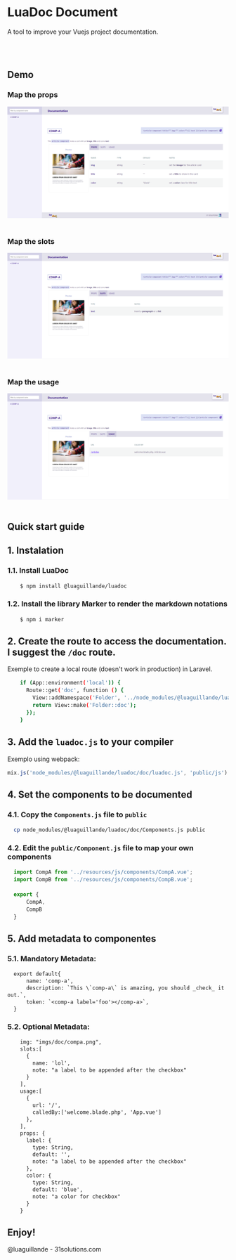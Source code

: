 
# LuaDoc Document

A tool to improve your Vuejs project documentation.

<br>
<br>
  

## Demo

### Map the props
<img src="https://raw.githubusercontent.com/luaguillande/luadoc/master/doc/lib/assets/demo1.png">
<br>
<br>

### Map the slots
  
<img src="https://raw.githubusercontent.com/luaguillande/luadoc/master/doc/lib/assets/demo2.png">
<br>
<br>

### Map the usage
  
<img src="https://raw.githubusercontent.com/luaguillande/luadoc/master/doc/lib/assets/demo3.png">

<br>
<br>

## Quick start guide
  

## 1. Instalation

### 1.1. Install LuaDoc

  ```bash
      $ npm install @luaguillande/luadoc
  ```

### 1.2. Install the library Marker to render the markdown notations

  ```bash
      $ npm i marker
  ```


## 2. Create the route to access the documentation. I suggest the `/doc` route. 

Exemple to create a local route (doesn't work in production) in Laravel.

```bash
    if (App::environment('local')) {
      Route::get('doc', function () {
        View::addNamespace('Folder', '../node_modules/@luaguillande/luadoc');
        return View::make('Folder::doc');
      });
    }
```

## 3. Add the `luadoc.js` to your compiler

Exemplo using webpack:

```js
mix.js('node_modules/@luaguillande/luadoc/doc/luadoc.js', 'public/js')
```

## 4. Set the components to be documented

### 4.1. Copy the `Components.js` file to `public`

```bash
  cp node_modules/@luaguillande/luadoc/doc/Components.js public
```

### 4.2. Edit the `public/Component.js` file to map your own components

```js
  import CompA from '../resources/js/components/CompA.vue';
  import CompB from '../resources/js/components/CompB.vue';

  export {
      CompA,
      CompB
  }
```

## 5. Add metadata to componentes 

### 5.1. Mandatory Metadata:

```vue
  export default{
      name: 'comp-a',
      description: `This \`comp-a\` is amazing, you should _check_ it out.`,
      token: `<comp-a label='foo'></comp-a>`,
  }
```
 ### 5.2. Optional Metadata:

```vue
    img: "imgs/doc/compa.png",
    slots:[
      {
        name: 'lol',
        note: "a label to be appended after the checkbox"
      }
    ],
    usage:[
      {
        url: '/',
        calledBy:['welcome.blade.php', 'App.vue']
      },
    ],
    props: {
      label: {
        type: String,
        default: '',
        note: "a label to be appended after the checkbox"
      },
      color: {
        type: String,
        default: 'blue',
        note: "a color for checkbox"
      }
    }
```

 ## Enjoy! 

  @luaguillande - 31solutions.com

